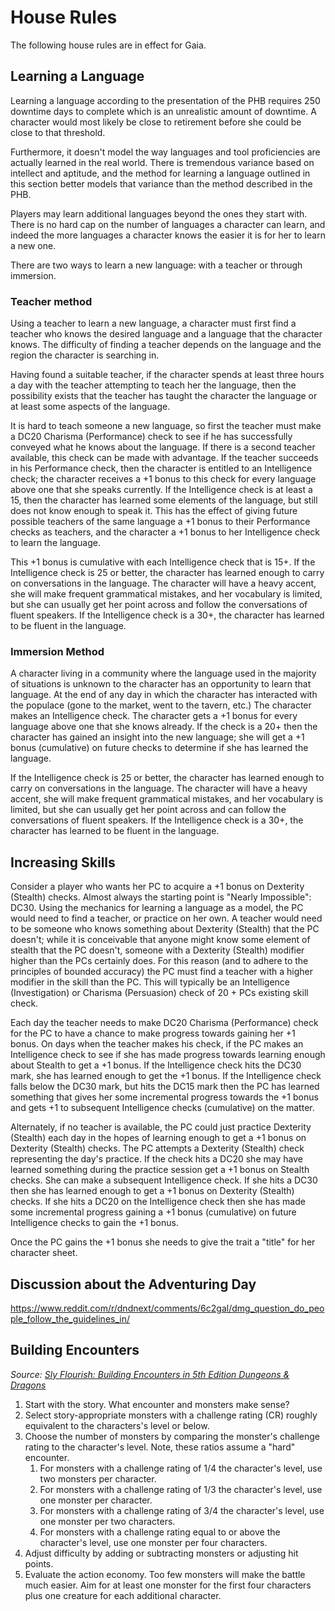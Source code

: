 # House Rules

The following house rules are in effect for Gaia.

## Learning a Language

Learning a language according to the presentation of the PHB requires 250 downtime days to complete which is an unrealistic amount of downtime. A character would most likely be close to retirement before she could be close to that threshold.

Furthermore, it doesn't model the way languages and tool proficiencies are actually learned in the real world. There is tremendous variance based on intellect and aptitude, and the method for learning a language outlined in this section better models that variance than the method described in the PHB.

Players may learn additional languages beyond the ones they start with. There is no hard cap on the number of languages a character can learn, and indeed the more languages a character knows the easier it is for her to learn a new one.

There are two ways to learn a new language: with a teacher or through immersion.

### Teacher method

Using a teacher to learn a new language, a character must first find a teacher who knows the desired language and a language that the character knows. The difficulty of finding a teacher depends on the language and the region the character is searching in.

Having found a suitable teacher, if the character spends at least three hours a day with the teacher attempting to teach her the language, then the possibility exists that the teacher has taught the character the language or at least some aspects of the language.

It is hard to teach someone a new language, so first the teacher must make a DC20 Charisma (Performance) check to see if he has successfully conveyed what he knows about the language. If there is a second teacher available, this check can be made with advantage. If the teacher succeeds in his Performance check, then the character is entitled to an Intelligence check; the character receives a +1 bonus to this check for every language above one that she speaks currently. If the Intelligence check is at least a 15, then the character has learned some elements of the language, but still does not know enough to speak it. This has the effect of giving future possible teachers of the same language a +1 bonus to their Performance checks as teachers, and the character a +1 bonus to her Intelligence check to learn the language.

This +1 bonus is cumulative with each Intelligence check that is 15+. If the Intelligence check is 25 or better, the character has learned enough to carry on conversations in the language. The character will have a heavy accent, she will make frequent grammatical mistakes, and her vocabulary is limited, but she can usually get her point across and follow the conversations of fluent speakers. If the Intelligence check is a 30+, the character has learned to be fluent in the language.

### Immersion Method

A character living in a community where the language used in the majority of situations is unknown to the character has an opportunity to learn that language. At the end of any day in which the character has interacted with the populace (gone to the market, went to the tavern, etc.) The character makes an Intelligence check. The character gets a +1 bonus for every language above one that she knows already. If the check is a 20+ then the character has gained an insight into the new language; she will get a +1 bonus (cumulative) on future checks to determine if she has learned the language.

If the Intelligence check is 25 or better, the character has learned enough to carry on conversations in the language. The character will have a heavy accent, she will make frequent grammatical mistakes, and her vocabulary is limited, but she can usually get her point across and can follow the conversations of fluent speakers. If the Intelligence check is a 30+, the character has learned to be fluent in the language.

## Increasing Skills

Consider a player who wants her PC to acquire a +1 bonus on Dexterity (Stealth) checks. Almost always the starting point is "Nearly Impossible": DC30. Using the mechanics for learning a language as a model, the PC would need to find a teacher, or practice on her own. A teacher would need to be someone who knows something about Dexterity (Stealth) that the PC doesn't; while it is conceivable that anyone might know some element of stealth that the PC doesn't, someone with a Dexterity (Stealth) modifier higher than the PCs certainly does. For this reason (and to adhere to the principles of bounded accuracy) the PC must find a teacher with a higher modifier in the skill than the PC. This will typically be an Intelligence (Investigation) or Charisma (Persuasion) check of 20 + PCs existing skill check.

Each day the teacher needs to make DC20 Charisma (Performance) check for the PC to have a chance to make progress towards gaining her +1 bonus. On days when the teacher makes his check, if the PC makes an Intelligence check to see if she has made progress towards learning enough about Stealth to get a +1 bonus. If the Intelligence check hits the DC30 mark, she has learned enough to get the +1 bonus. If the Intelligence check falls below the DC30 mark, but hits the DC15 mark then the PC has learned something that gives her some incremental progress towards the +1 bonus and gets +1 to subsequent Intelligence checks (cumulative) on the matter.

Alternately, if no teacher is available, the PC could just practice Dexterity (Stealth) each day in the hopes of learning enough to get a +1 bonus on Dexterity (Stealth) checks. The PC attempts a Dexterity (Stealth) check representing the day's practice. If the check hits a DC20 she may have learned something during the practice session get a +1 bonus on Stealth checks. She can make a subsequent Intelligence check. If she hits a DC30 then she has learned enough to get a +1 bonus on Dexterity (Stealth) checks. If she hits a DC20 on the Intelligence check then she has made some incremental progress gaining a +1 bonus (cumulative) on future Intelligence checks to gain the +1 bonus.

Once the PC gains the +1 bonus she needs to give the trait a "title" for her character sheet.

## Discussion about the Adventuring Day

https://www.reddit.com/r/dndnext/comments/6c2gal/dmg_question_do_people_follow_the_guidelines_in/

## Building Encounters

*Source: [Sly Flourish: Building Encounters in 5th Edition Dungeons & Dragons](http://slyflourish.com/5e_encounter_building.html)*

1. Start with the story. What encounter and monsters make sense?
1. Select story-appropriate monsters with a challenge rating (CR) roughly equivalent to the characters's level or below.
1. Choose the number of monsters by comparing the monster's challenge rating to the character's level. Note, these ratios assume a "hard" encounter.
   1. For monsters with a challenge rating of 1/4 the character's level, use two monsters per character.
   1. For monsters with a challenge rating of 1/3 the character's level, use one monster per character.
   1. For monsters with a challenge rating of 3/4 the character's level, use one monster per two characters.
   1. For monsters with a challenge rating equal to or above the character's level, use one monster per four characters.
1. Adjust difficulty by adding or subtracting monsters or adjusting hit points.
1. Evaluate the action economy. Too few monsters will make the battle much easier. Aim for at least one monster for the first four characters plus one creature for each additional character.
